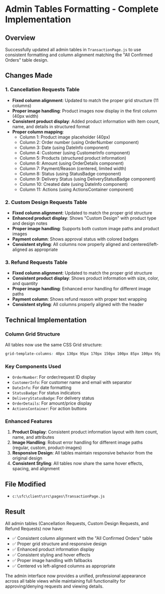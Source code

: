 # Admin Tables Formatting - Complete Implementation

## Overview
Successfully updated all admin tables in `TransactionPage.js` to use consistent formatting and column alignment matching the "All Confirmed Orders" table design.

## Changes Made

### 1. Cancellation Requests Table
- **Fixed column alignment**: Updated to match the proper grid structure (11 columns)
- **Proper image handling**: Product images now display in the first column (40px width)
- **Consistent product display**: Added product information with item count, name, and details in structured format
- **Proper column mapping**:
  - Column 1: Product image placeholder (40px)
  - Column 2: Order number (using OrderNumber component)
  - Column 3: Date (using DateInfo component)
  - Column 4: Customer (using CustomerInfo component)
  - Column 5: Products (structured product information)
  - Column 6: Amount (using OrderDetails component)
  - Column 7: Payment/Reason (centered, limited width)
  - Column 8: Status (using StatusBadge component)
  - Column 9: Delivery Status (using DeliveryStatusBadge component)
  - Column 10: Created date (using DateInfo component)
  - Column 11: Actions (using ActionsContainer component)

### 2. Custom Design Requests Table
- **Fixed column alignment**: Updated to match the proper grid structure
- **Enhanced product display**: Shows "Custom Design" with product type and design notes
- **Proper image handling**: Supports both custom image paths and product images
- **Payment column**: Shows approval status with colored badges
- **Consistent styling**: All columns now properly aligned and centered/left-aligned as appropriate

### 3. Refund Requests Table
- **Fixed column alignment**: Updated to match the proper grid structure
- **Consistent product display**: Shows product information with size, color, and quantity
- **Proper image handling**: Enhanced error handling for different image paths
- **Payment column**: Shows refund reason with proper text wrapping
- **Consistent styling**: All columns properly aligned with the header

## Technical Implementation

### Column Grid Structure
All tables now use the same CSS Grid structure:
```css
grid-template-columns: 40px 130px 95px 170px 150px 100px 85px 100px 95px 100px 130px;
```

### Key Components Used
- `OrderNumber`: For order/request ID display
- `CustomerInfo`: For customer name and email with separator
- `DateInfo`: For date formatting
- `StatusBadge`: For status indicators
- `DeliveryStatusBadge`: For delivery status
- `OrderDetails`: For amount/price display
- `ActionsContainer`: For action buttons

### Enhanced Features
1. **Product Display**: Consistent product information layout with item count, name, and attributes
2. **Image Handling**: Robust error handling for different image paths (regular, custom, product-images)
3. **Responsive Design**: All tables maintain responsive behavior from the original design
4. **Consistent Styling**: All tables now share the same hover effects, spacing, and alignment

## File Modified
- `c:\sfc\client\src\pages\TransactionPage.js`

## Result
All admin tables (Cancellation Requests, Custom Design Requests, and Refund Requests) now have:
- ✅ Consistent column alignment with the "All Confirmed Orders" table
- ✅ Proper grid structure and responsive design
- ✅ Enhanced product information display
- ✅ Consistent styling and hover effects
- ✅ Proper image handling with fallbacks
- ✅ Centered vs left-aligned columns as appropriate

The admin interface now provides a unified, professional appearance across all table views while maintaining full functionality for approving/denying requests and viewing details.
